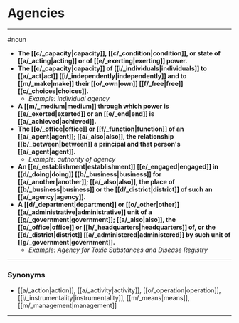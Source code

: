 # Agencies
---
#noun
- **The [[c/_capacity|capacity]], [[c/_condition|condition]], or state of [[a/_acting|acting]] or of [[e/_exerting|exerting]] power.**
- **The [[c/_capacity|capacity]] of [[i/_individuals|individuals]] to [[a/_act|act]] [[i/_independently|independently]] and to [[m/_make|make]] their [[o/_own|own]] [[f/_free|free]] [[c/_choices|choices]].**
	- _Example: individual agency_
- **A [[m/_medium|medium]] through which power is [[e/_exerted|exerted]] or an [[e/_end|end]] is [[a/_achieved|achieved]].**
- **The [[o/_office|office]] or [[f/_function|function]] of an [[a/_agent|agent]]; [[a/_also|also]], the relationship [[b/_between|between]] a principal and that person's [[a/_agent|agent]].**
	- _Example: authority of agency_
- **An [[e/_establishment|establishment]] [[e/_engaged|engaged]] in [[d/_doing|doing]] [[b/_business|business]] for [[a/_another|another]]; [[a/_also|also]], the place of [[b/_business|business]] or the [[d/_district|district]] of such an [[a/_agency|agency]].**
- **A [[d/_department|department]] or [[o/_other|other]] [[a/_administrative|administrative]] unit of a [[g/_government|government]]; [[a/_also|also]], the [[o/_office|office]] or [[h/_headquarters|headquarters]] of, or the [[d/_district|district]] [[a/_administered|administered]] by such unit of [[g/_government|government]].**
	- _Example: Agency for Toxic Substances and Disease Registry_
---
### Synonyms
- [[a/_action|action]], [[a/_activity|activity]], [[o/_operation|operation]], [[i/_instrumentality|instrumentality]], [[m/_means|means]], [[m/_management|management]]
---
